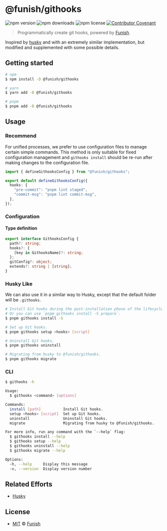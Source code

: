 # @funish/githooks

![npm version](https://img.shields.io/npm/v/@funish/githooks)
![npm downloads](https://img.shields.io/npm/dw/@funish/githooks)
![npm license](https://img.shields.io/npm/l/@funish/githooks)
[![Contributor Covenant](https://img.shields.io/badge/Contributor%20Covenant-2.1-4baaaa.svg)](https://www.contributor-covenant.org/version/2/1/code_of_conduct/)

> Programmatically create git hooks, powered by [Funish](https://funish.net/).

Inspired by [husky](https://github.com/typicode/husky) and with an extremely similar implementation, but modified and supplemented with some possible details.

## Getting started

```bash
# npm
$ npm install -D @funish/githooks

# yarn
$ yarn add -D @funish/githooks

# pnpm
$ pnpm add -D @funish/githooks
```

## Usage

### Recommend

For unified processes, we prefer to use configuration files to manage certain simple commands. This method is only suitable for fixed configuration management and `githooks install` should be re-run after making changes to the configuration file.

```ts
import { defineGithooksConfig } from "@funish/githooks";

export default defineGithooksConfig({
  hooks: {
    "pre-commit": "pnpm lint staged",
    "commit-msg": "pnpm lint commit-msg",
  },
});
```

### Configuration

#### Type definition

```ts
export interface GithooksConfig {
  path?: string;
  hooks?: {
    [key in GithooksName]?: string;
  };
  gitConfig?: object;
  extends?: string | [string];
}
```

### Husky Like

We can also use it in a similar way to Husky, except that the default folder will be `.githooks`.

```bash
# Install Git hooks during the post-installation phase of the lifecycle.
# Or you can use `pnpm githooks install -S prepare`.
$ pnpm githooks install -S

# Set up Git hooks.
$ pnpm githooks setup <hooks> [script]

# Uninstall Git hooks.
$ pnpm githooks uninstall

# Migrating from husky to @funish/githooks.
$ pnpm githooks migrate
```

### CLI

```bash
$ githooks -h

Usage:
  $ githooks <command> [options]

Commands:
  install [path]          Install Git hooks.
  setup <hooks> [script]  Set up Git hooks.
  uninstall               Uninstall Git hooks.
  migrate                 Migrating from husky to @funish/githooks.

For more info, run any command with the `--help` flag:
  $ githooks install --help
  $ githooks setup --help
  $ githooks uninstall --help
  $ githooks migrate --help

Options:
  -h, --help     Display this message
  -v, --version  Display version number
```

## Related Efforts

- [Husky](https://github.com/typicode/husky)

## License

- [MIT](LICENSE) &copy; [Funish](https://funish.net/)
